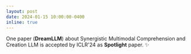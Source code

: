 ```yaml
---
layout: post
date: 2024-01-15 10:00:00-0400
inline: true
---
```


One paper (**DreamLLM**) about Synergistic Multimodal Comprehension and Creation LLM is accepted by ICLR'24 as **Spotlight** paper. :sparkles:
